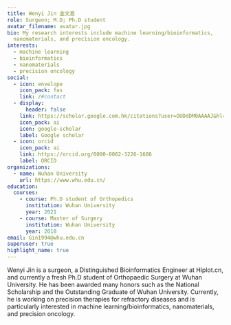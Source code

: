 ```yaml
---
title: Wenyi Jin 金文意
role: Surgeon; M.D; Ph.D student
avatar_filename: avatar.jpg
bio: My research interests include machine learning/bioinformatics,
  nanomaterials, and precision oncology.
interests:
  - machine learning
  - bioinformatics
  - nanomaterials
  - precision oncology
social:
  - icon: envelope
    icon_pack: fas
    link: /#contact
  - display:
      header: false
    link: https://scholar.google.com.hk/citations?user=OUDdDM0AAAAJ&hl=zh-CN
    icon_pack: ai
    icon: google-scholar
    label: Google scholar
  - icon: orcid
    icon_pack: ai
    link: https://orcid.org/0000-0002-3226-1606
    label: ORCID
organizations:
  - name: Wuhan University
    url: https://www.whu.edu.cn/
education:
  courses:
    - course: Ph.D student of Orthopedics
      institution: Wuhan University
      year: 2021
    - course: Master of Surgery
      institution: Wuhan University
      year: 2018
email: Gin1994@whu.edu.cn
superuser: true
highlight_name: true
---
```

Wenyi Jin is a surgeon, a Distinguished Bioinformatics Engineer at Hiplot.cn, and currently a fresh Ph.D student of Orthopaedic Surgery at Wuhan University. He has been awarded many honors such as the National Scholarship and the Outstanding Graduate of Wuhan University. Currently, he is working on precision therapies for refractory diseases and is particularly interested in machine learning/bioinformatics, nanomaterials, and precision oncology.